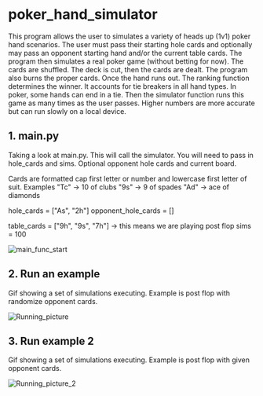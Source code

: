 # poker_hand_simulator
This program allows the user to simulates a variety of heads up (1v1) poker hand scenarios. The user must pass their starting hole cards and optionally may pass an opponent starting hand and/or the current table cards.
The program then simulates a real poker game (without betting for now). The cards are shuffled. The deck is cut, then the cards are dealt. The program also burns the proper cards. Once the hand runs out. The ranking function determines the winner. It accounts for tie breakers in all hand types. In poker, some hands can end in a tie. Then the simulator function runs this game as many times as the user passes. Higher numbers are more accurate but can run slowly on a local device.

## 1. main.py
Taking a look at main.py. This will call the simulator. You will need to pass in hole_cards and sims. Optional opponent hole cards and current board.

Cards are formatted cap first letter or number and lowercase first letter of suit. Examples "Tc" -> 10 of clubs  "9s" -> 9 of spades   "Ad" -> ace of diamonds

hole_cards = ["As", "2h"]
opponent_hole_cards = []

table_cards = ["9h", "9s", "7h"]    -> this means we are playing post flop
sims = 100

![main_func_start](https://github.com/mdrum29/poker_hand_simulator/assets/96875916/e6fab87f-4013-4352-86ef-fef4e0fc0e8c)



## 2. Run an example
Gif showing a set of simulations executing. Example is post flop with randomize opponent cards.


![Running_picture](https://github.com/mdrum29/poker_hand_simulator/assets/96875916/7799699d-7424-4218-9f73-3eed7afdab0e)



## 3. Run example 2 
Gif showing a set of simulations executing. Example is post flop with given opponent cards.



![Running_picture_2](https://github.com/mdrum29/poker_hand_simulator/assets/96875916/d5939b8c-a327-47a6-8346-997f61837782)
